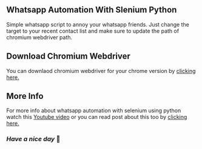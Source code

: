 ## Whatsapp Automation With Slenium Python

Simple whatsapp script to annoy your whatsapp friends. Just change the target to your recent contact list and make sure to update the path of chromium webdriver path.

## Download Chromium Webdriver

You can downlaod chromium webdriver for your chrome version by [clicking here.](https://chromedriver.chromium.org/)

## More Info
For more info about whatsapp automation with selenium using python watch this [Youtube video](https://youtu.be/FM8jYXYln70)
or you can read post about this too by [clicking here.](https://amanbytes.com/selenium-python-whatsapp-automation-made-easy/)

### _Have a nice day_ 🙂
